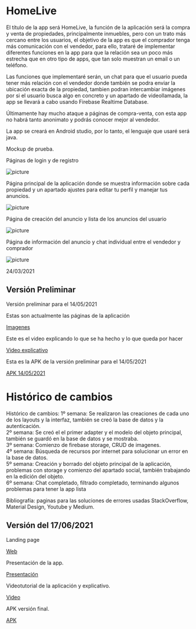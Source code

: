# HomeLive

El título de la app será HomeLive, la función de la aplicación será la compra y venta de propiedades, principalmente inmuebles, pero con un trato más cercano entre los usuarios, el objetivo de la app es que el comprador tenga más comunicación con el vendedor, para ello, trataré de implementar diferentes funciones en la app para que la relación sea un poco más estrecha que en otro tipo de apps, que tan solo muestran un email o un teléfono.

Las funciones que implementaré serán, un chat para que el usuario pueda tener más relación con el vendedor donde también se podra enviar la ubicación exacta de la propiedad, tambien podran intercambiar imágenes por si el usuario busca algo en concreto y un apartado de videollamada, la app se llevará a cabo usando Firebase Realtime Database.

Últimamente hay mucho ataque a páginas de compra-venta, con esta app no habrá tanto anonimato y podrás conocer mejor al vendedor.

La app se creará en Android studio, por lo tanto, el lenguaje que usaré será java.

Mockup de prueba.

Páginas de login y de registro

![picture](https://i.imgur.com/auNXlnU.png)</br>

Página principal de la aplicación donde se muestra información sobre cada propiedad y un apartado ajustes para editar tu perfil y manejar tus anuncios.

![picture](https://i.imgur.com/9dSBMzv.png)</br>

Página de creación del anuncio y lista de los anuncios del usuario

![picture](https://i.imgur.com/vd8GqJR.png)</br>

Página de información del anuncio y chat individual entre el vendedor y comprador

![picture](https://i.imgur.com/sFuGqz3.png)</br>

24/03/2021

## Versión Preliminar

Versión preliminar para el 14/05/2021

Estas son actualmente las páginas de la aplicación

[Imagenes](https://imgur.com/a/KXAwd44)

Este es el video explicando lo que se ha hecho y lo que queda por hacer

[Video explicativo](https://youtu.be/ZgFSiJqtW6k)

Esta es la APK de la versión preliminar para el 14/05/2021

[APK 14/05/2021](https://mega.nz/file/X5xWySQa#-uv6vfhGJwAWInbD2I07555fqhGUEaEKyCWWIAVr-wQ)


# Histórico de cambios

Histórico de cambios: 
1º semana:  Se realizaron las creaciones de cada uno de los layouts y la interfaz, también se creó la base de datos y la autenticación.</br>
2º semana: Se creó el el primer adapter y el modelo del objeto principal, también se guardó en la base de datos y se mostraba.</br>
3º semana: Comienzo de firebase storage, CRUD de imagenes.</br>
4º semana: Búsqueda de recursos por internet para solucionar un error en la base de datos.</br>
5º semana: Creación y borrado del objeto principal de la aplicación, problemas con storage y comienzo del apartado social, también trabajando en la edición del objeto.</br>
6º semana: Chat completado, filtrado completado, terminando algunos problemas para tener la app lista</br>

Bibliografía: paginas para las soluciones de errores usadas StackOverflow, Material Design, Youtube y Medium.</br>

## Versión del 17/06/2021

Landing page</br>

[Web](https://tdkclzul.lucusprueba.es)

Presentación de la app.</br>

[Presentación](https://firebasestorage.googleapis.com/v0/b/homelive-4c14b.appspot.com/o/presentaci%C3%B3n.pdf?alt=media&token=fac17b56-7adf-4414-ada5-c58195a63d2c)

Videotutorial de la aplicación y explicativo. </br>

[Video](https://youtu.be/jt1ER_RD_qM)

APK versión final. </br>

[APK](https://mega.nz/file/WgZxBCIL#ayOeG8bJFq0hUuibs14JgbfwQVfGjwT-47faPQOb0Uw)

